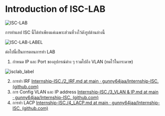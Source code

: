 # Introduction of ISC-LAB
![ISC-LAB](https://github.com/gunny64jaa/Internship-ISC./assets/102170391/4718a75c-551c-4f87-9c5d-b422e7904488)

การทำแลป ISC นี้ได้ทำเพียงแค่เฉพาะส่วนที่วงไว้ดังรูปด้านล่างนี้

![ISC-LAB-LABEL](https://github.com/gunny64jaa/Internship-ISC./assets/102170391/9ece6569-630f-4def-9e88-cb61f21c6d6d)

ต่อไปนี้เป็นการตอนการทำ LAB
1. กำหนด IP และ Port ของอุปกรณ์ต่าง ๆ รวมไปถึง VLAN (ทดไว้ในกระดาษ)

![isclab_label](https://github.com/gunny64jaa/Internship-ISC./assets/102170391/2f7cc086-42f7-45cc-9555-109facd956b0)
   
2. การทำ IRF
[Internship-ISC./2_IRF.md at main · gunny64jaa/Internship-ISC. (github.com)](https://github.com/gunny64jaa/Internship-ISC./blob/main/2_IRF.md)
3. การ Config VLAN และ IP address
[Internship-ISC./3_VLAN & IP.md at main · gunny64jaa/Internship-ISC. (github.com)](https://github.com/gunny64jaa/Internship-ISC./blob/main/3_VLAN%20%26%20IP.md)
4. การทำ LACP
[Internship-ISC./4_LACP.md at main · gunny64jaa/Internship-ISC. (github.com)](https://github.com/gunny64jaa/Internship-ISC./blob/main/4_LACP.md)
